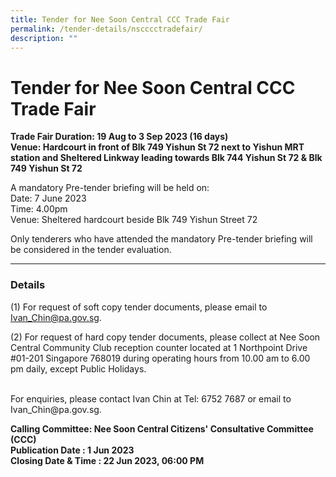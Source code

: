 ```yaml
---
title: Tender for Nee Soon Central CCC Trade Fair
permalink: /tender-details/nscccctradefair/
description: ""
---
```

Tender for Nee Soon Central CCC Trade Fair
=======================================
**Trade Fair Duration: 19 Aug to 3 Sep 2023 (16 days) <br>
Venue: Hardcourt in front of Blk 749 Yishun St 72 next to Yishun MRT station and Sheltered Linkway leading towards Blk 744 Yishun St 72 &amp; Blk 749 Yishun St 72 <br>**

A mandatory Pre-tender briefing will be held on: <br>
Date: 7 June 2023 <br>
Time: 4.00pm <br>
Venue: Sheltered hardcourt beside Blk 749 Yishun Street 72 <br> 

Only tenderers who have attended the mandatory Pre-tender briefing will be considered in the tender evaluation.

* * *
### Details
(1) For request of soft copy tender documents, please email to Ivan_Chin@pa.gov.sg.

(2) For request of hard copy tender documents, please collect at Nee Soon Central Community Club reception counter located at 1 Northpoint Drive #01-201 Singapore 768019 during operating hours from 10.00 am to 6.00 pm daily, except Public Holidays.

<br>
For enquiries, please contact Ivan Chin at Tel: 6752 7687 or email to Ivan_Chin@pa.gov.sg.

**Calling Committee: Nee Soon Central Citizens' Consultative Committee (CCC)**<br>
**Publication Date : 1 Jun 2023** <br>
**Closing Date &amp; Time : 22 Jun 2023, 06:00 PM**